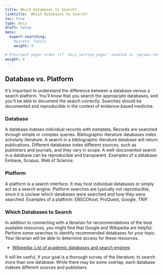 ```yaml
---
title: Which Databases to Search?
linktitle:  Which Databases to Search?
toc: true
type: docs
draft: false
menu:
  expert-searching:
    #parent: Topics
    weight: 9

# Prev/next pager order (if `docs_section_pager` enabled in `params.toml`)
weight: 9
---
```


## Database vs. Platform

It's important to understand the difference between a database versus a search platform. You'll know that you search the appropriate databases, and you'll be able to document the search correctly. Searches should be documented and reproducible in the context of evidence-based medicine.

### Database

A database indexes individual records with metadata. Records are searched through simple or complex queries. Bibliographic literature databases index scholarly literature. A search in a bibliographic literature database will return publications. Different databases index different sources, such as publishers and journals, and they vary in scope. A well-documented search in a database can be reproducible and transparent. Examples of a database: Embase, Scopus, Web of Science.

### Platform

A platform is a search interface. It may host individual databases or simply act as a search engine. Platform searches are typically not reproducible, since it is unclear which databases were searched and how they were searched. Examples of a platform: EBSCOhost, ProQuest, Google, TRIP.


### Which Databases to Search

In addition to connecting with a librarian for recommendations of the best available resources, you might find that Google and Wikipedia are helpful. Perform some searches to identify recommended databases for your topic. Your librarian will be able to determine access for these resources.

* [Wikipedia: List of academic databases and search engines](https://en.wikipedia.org/wiki/List_of_academic_databases_and_search_engines)

It will be useful, if your goal is a thorough survey of the literature, to search more than one database. While there may be some overlap, each database indexes different sources and publishers.